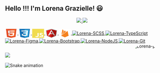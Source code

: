 ## Hello !!! I'm Lorena Grazielle! :smiley:

  <div align="center">
  <a href="https://github.com/lorenagrazy">
  <img height="170em" src="https://github-readme-stats.vercel.app/api?username=lorenagrazy&show_icons=true&theme=dracula&include_all_commits=true&count_private=true"/>
  <img height="170em" src="https://github-readme-stats.vercel.app/api/top-langs/?username=lorenagrazy&layout=compact&langs_count=7&theme=dracula"/>
 
  <div align="left" style="display: inline_block" margin="0" pading="0"> <br>
  <img align="center" alt="Lorena-HTML" height="30" width="40" src="https://raw.githubusercontent.com/devicons/devicon/master/icons/html5/html5-original.svg">
  <img align="center" alt="Lorena-CSS" height="30" width="40" src="https://raw.githubusercontent.com/devicons/devicon/master/icons/css3/css3-original.svg">
  <img align="center" alt="Lorena-Js" height="30" width="40" src="https://raw.githubusercontent.com/devicons/devicon/master/icons/javascript/javascript-plain.svg">
  <img align="center" alt="Lorena-Angular" height="30" width="40" src="https://raw.githubusercontent.com/devicons/devicon/1119b9f84c0290e0f0b38982099a2bd027a48bf1/icons/angularjs/angularjs-original.svg">
    <img align="center" alt="Lorena-FireBase" height="30" width="40" src="https://raw.githubusercontent.com/devicons/devicon/1119b9f84c0290e0f0b38982099a2bd027a48bf1/icons/firebase/firebase-plain.svg">
     <img align="center" alt="Lorena-SCSS" height="30" width="40" src="https://www.svgrepo.com/show/439306/sass.svg">
    <img align="center" alt="Lorena-TypeScript" height="30" width="40" src="https://www.svgrepo.com/show/439022/typescript.svg">
    <img align="center" alt="Lorena-Figma" height="30" width="40" src="https://www.svgrepo.com/show/452202/figma.svg">
    <img align="center" alt="Lorena-Bootstrap" height="30" width="40" src="https://www.svgrepo.com/show/353498/bootstrap.svg">
    <img align="center" alt="Lorena-NodeJS" height="30" width="40" src="https://www.svgrepo.com/show/303266/nodejs-icon-logo.svg">
    <img align="center" alt="Lorena-Git" height="30" width="40" src="https://www.svgrepo.com/show/452210/git.svg">
   
    
    
    
  <img align="right" alt="Lorena-pic" height="150" style="border-radius:50px;" src="https://media4.giphy.com/media/WUlplcMpOCEmTGBtBW/200w.webp?cid=ecf05e471gy5qvegyxu4mfnfikzvb9jrokltc0v3t9v1c449&rid=200w.webp&ct=s">
</div>
    
     
  
  
  
  ##
    
<div align="left"> 
 
  <a href="https://www.linkedin.com/in/lorena-silva-020721121/" target="_blank"><img src="https://img.shields.io/badge/-LinkedIn-%230077B5?style=for-the-badge&logo=linkedin&logoColor=white" target="_blank"></a> 
 
  ![Snake animation](https://github.com/lorenagrazy/lorenagrazy/blob/output/github-contribution-grid-snake.svg)
